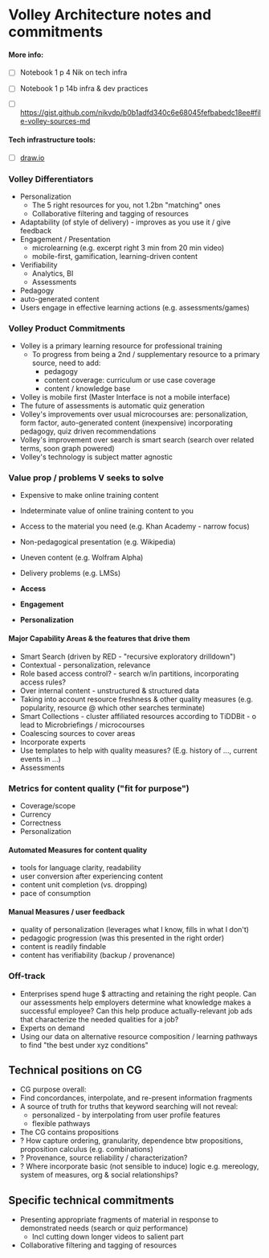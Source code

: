 # Volley Architecture notes and commitments


#### More info: 
* [ ] Notebook 1 p 4 Nik on tech infra
* [ ] Notebook 1 p 14b infra & dev practices
* [ ] https://gist.github.com/nikvdp/b0b1adfd340c6e68045fefbabedc18ee#file-volley-sources-md


#### Tech infrastructure tools:
* [ ] [draw.io](https://www.draw.io)



### Volley Differentiators
* Personalization
   * The 5 right resources for you, not 1.2bn "matching" ones
   * Collaborative filtering and tagging of resources
* Adaptability (of style of delivery) -  improves as you use it / give feedback
* Engagement / Presentation
   * microlearning (e.g. excerpt right 3 min from 20 min video)
   * mobile-first, gamification, learning-driven content
* Verifiability
   * Analytics, BI 
   * Assessments
* Pedagogy
* auto-generated content
* Users engage in effective learning actions (e.g. assessments/games)
 
 
 ### Volley Product Commitments
 * Volley is a primary learning resource for professional training
   * To progress from being a 2nd / supplementary resource to a primary source, need to add:
     * pedagogy
     * content coverage: curriculum or use case coverage
     * content / knowledge base
 * Volley is mobile first (Master Interface is not a mobile interface)
 * The future of assessments is automatic quiz generation
 * Volley's improvements over usual microcourses are: personalization, form factor, auto-generated content (inexpensive) incorporating pedagogy, quiz driven recommendations
 * Volley's improvement over search is smart search (search over related terms, soon graph powered)
 * Volley's technology is subject matter agnostic

### Value prop / problems V seeks to solve
* Expensive to make online training content
* Indeterminate value of online training content to you
* Access to the material you need (e.g. Khan Academy - narrow focus)
* Non-pedagogical presentation (e.g. Wikipedia)
* Uneven content (e.g. Wolfram Alpha)
* Delivery problems (e.g. LMSs)

* **Access**
* **Engagement**
* **Personalization**

#### Major Capability Areas & the features that drive them
* Smart Search (driven by RED - "recursive exploratory drilldown")
 * Contextual - personalization, relevance
  * Role based access control? - search w/in partitions, incorporating access rules?
 * Over internal content - unstructured & structured data
 * Taking into account resource freshness & other quality measures (e.g. popularity, resource @ which other searches terminate)
* Smart Collections - cluster affiliated resources according to TiDDBit - o lead to Microbriefings / microcourses
 * Coalescing sources to cover areas
 * Incorporate experts
 * Use templates to help with quality measures? (E.g. history of ..., current events in ...)
* Assessments

### Metrics for content quality ("fit for purpose")
 * Coverage/scope
 * Currency
 * Correctness
 * Personalization
 
#### Automated Measures for content quality
 * tools for language clarity, readability
 * user conversion after experiencing content
 * content unit completion (vs. dropping)
 * pace of consumption

#### Manual Measures / user feedback
 * quality of personalization (leverages what I know, fills in what I don't)
 * pedagogic progression (was this presented in the right order)
 * content is readily findable
 * content has verifiability (backup / provenance)


### Off-track
* Enterprises spend huge $ attracting and retaining the right people.  Can our assessments help employers determine what knowledge makes a successful employee? Can this help produce actually-relevant job ads that characterize the needed qualities for a job?
* Experts on demand
* Using our data on alternative resource composition / learning pathways to find "the best under xyz conditions"
 
## Technical positions on CG
* CG purpose overall:
 * Find concordances, interpolate, and re-present information fragments
 * A source of truth for truths that keyword searching will not reveal:
   * personalized - by interpolating from user profile features
   * flexible pathways
* The CG contains propositions
* ? How capture ordering, granularity, dependence btw propositions, proposition calculus (e.g. combinations)
* ? Provenance, source reliability / characterization?
* ? Where incorporate basic (not sensible to induce) logic e.g. mereology, system of measures, org & social relationships?



## Specific technical commitments
* Presenting appropriate fragments of material in response to demonstrated needs (search or quiz performance)
  * Incl cutting down longer videos to salient part
* Collaborative filtering and tagging of resources
